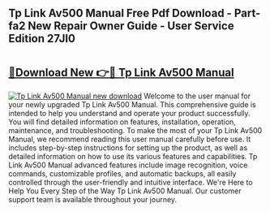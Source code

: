## Tp Link Av500 Manual Free Pdf Download - Part-fa2 New Repair Owner Guide - User Service Edition 27JI0

# <h2><a href="http://cf20543.oget.top/?id=Tp+Link+Av500+Manual">🔗Download New 👉🔴 Tp Link Av500 Manual</a></h2>

[![Tp Link Av500 Manual new download](https://i.imgur.com/5g1atiW.png)](http://cf20543.oget.top/?id=Tp+Link+Av500+Manual)
Welcome to the user manual for your newly upgraded Tp Link Av500 Manual. This comprehensive guide is intended to help you understand and operate your product successfully. You will find detailed information on features, installation, operation, maintenance, and troubleshooting. To make the most of your Tp Link Av500 Manual, we recommend reading this user manual carefully before use. It includes step-by-step instructions for setting up the product, as well as detailed information on how to use its various features and capabilities. Tp Link Av500 Manual advanced features include image recognition, voice commands, customizable profiles, and automatic backups, all easily controlled through the user-friendly and intuitive interface. We're Here to Help You Every Step of the Way Tp Link Av500 Manual. Our customer support team is available throughout your journey.

